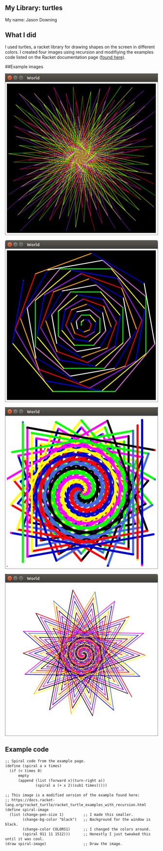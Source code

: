 ## My Library: turtles
My name: Jason Downing

## What I did
I used turtles, a racket library for drawing shapes on the screen in different colors.
I created four images using recursion and modifiying the examples code listed on the
Racket documentation page ([found here](https://docs.racket-lang.org/racket_turtle/racket_turtle_examples_with_recursion.html)).

##Example images

![Image 1](https://github.com/JasonD94/FP2/blob/master/image1.png?raw=true)

![Image 2](https://github.com/JasonD94/FP2/blob/master/image2.png?raw=true)

![Image 3](https://github.com/JasonD94/FP2/blob/master/image3.png?raw=true)

![Image 4](https://github.com/JasonD94/FP2/blob/master/image4.png?raw=true)

## Example code
```
;; Spiral code from the example page.
(define (spiral a x times)
  (if (< times 0)
      empty
      (append (list (forward x)(turn-right a))
              (spiral a (+ x 2)(sub1 times)))))

;; This image is a modified version of the example found here:
;; https://docs.racket-lang.org/racket_turtle/racket_turtle_examples_with_recursion.html
(define spiral-image
  (list (change-pen-size 1)         ;; I made this smaller.
        (change-bg-color "black")   ;; Background for the window is black.
        (change-color COLORS1)      ;; I changed the colors around.
        (spiral 911 11 1512)))      ;; Honestly I just tweaked this until it was cool.
(draw spiral-image)                 ;; Draw the image.
```
